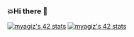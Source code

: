 ### 💥Hi there 👋


[![myagiz's 42 stats](https://badge42.vercel.app/api/v2/cl7ogw1d800060gl08xulbt98/stats?cursusId=21&coalitionId=233)](https://github.com/JaeSeoKim/badge42) [![myagiz's 42 stats](https://badge42.vercel.app/api/v2/cl7ogw1d800060gl08xulbt98/stats?cursusId=9&coalitionId=piscine)](https://github.com/JaeSeoKim/badge42)
<!--
**myagjz/myagjz** is a ✨ _special_ ✨ repository because its `README.md` (this file) appears on your GitHub profile.



Here are some ideas to get you started:

- 🔭 I’m currently working on ...
- 🌱 I’m currently learning ...
- 👯 I’m looking to collaborate on ...
- 🤔 I’m looking for help with ...
- 💬 Ask me about ...
- 📫 How to reach me: ...
- 😄 Pronouns: ...
- ⚡ Fun fact: ...
-->
